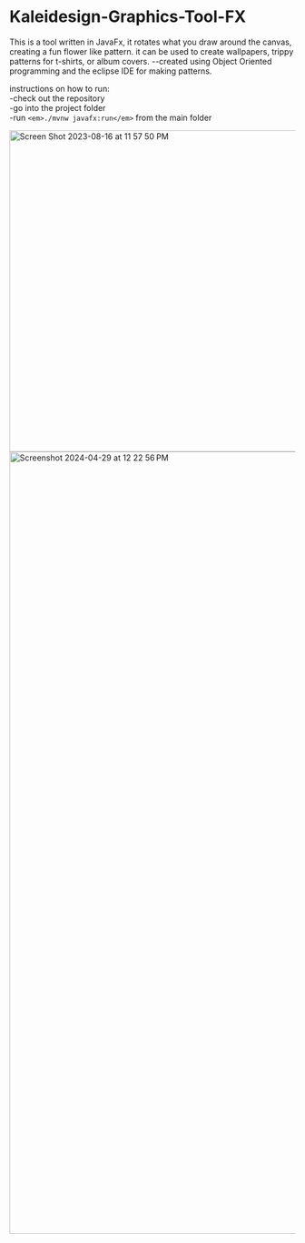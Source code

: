 # Kaleidesign-Graphics-Tool-FX
This is a tool written in JavaFx, it rotates what you draw around the canvas, creating a fun flower like pattern. it can be used to create wallpapers, trippy patterns for t-shirts, or album covers.  --created using Object Oriented programming and the eclipse IDE for making patterns.

instructions on how to run:  
-check out the repository  
-go into the project folder  
-run ```<em>./mvnw javafx:run</em>``` from the main folder  

<img width="565" alt="Screen Shot 2023-08-16 at 11 57 50 PM" src="https://github.com/xshirl1027/Kaleideign-Graphics-Tool-FX/assets/12800360/880c7694-a1ca-43ff-874d-8dda3fd6930b">
<img width="1375" alt="Screenshot 2024-04-29 at 12 22 56 PM" src="https://github.com/xshirl1027/Kaleidesign-Graphics-Tool-FX/assets/12800360/b26700e8-8ee3-49b2-a089-ae74d3754a73">

